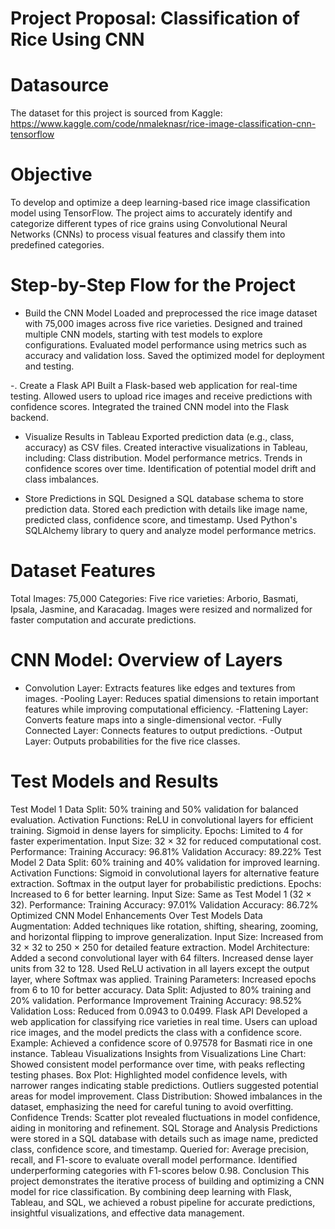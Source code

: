 # Project Proposal: Classification of Rice Using CNN
# Datasource
The dataset for this project is sourced from Kaggle:
https://www.kaggle.com/code/nmaleknasr/rice-image-classification-cnn-tensorflow

# Objective
To develop and optimize a deep learning-based rice image classification model using TensorFlow. 
The project aims to accurately identify and categorize different types of rice grains using 
Convolutional Neural Networks (CNNs) to process visual features and classify them into predefined categories.

# Step-by-Step Flow for the Project
- Build the CNN Model
Loaded and preprocessed the rice image dataset with 75,000 images across five rice varieties.
Designed and trained multiple CNN models, starting with test models to explore configurations.
Evaluated model performance using metrics such as accuracy and validation loss.
Saved the optimized model for deployment and testing.

-. Create a Flask API
Built a Flask-based web application for real-time testing.
Allowed users to upload rice images and receive predictions with confidence scores.
Integrated the trained CNN model into the Flask backend.

- Visualize Results in Tableau
Exported prediction data (e.g., class, accuracy) as CSV files.
Created interactive visualizations in Tableau, including:
Class distribution.
Model performance metrics.
Trends in confidence scores over time.
Identification of potential model drift and class imbalances.

- Store Predictions in SQL
Designed a SQL database schema to store prediction data.
Stored each prediction with details like image name, predicted class, confidence score, and timestamp.
Used Python's SQLAlchemy library to query and analyze model performance metrics.

# Dataset Features
Total Images: 75,000
Categories: Five rice varieties: Arborio, Basmati, Ipsala, Jasmine, and Karacadag.
Images were resized and normalized for faster computation and accurate predictions.

# CNN Model: Overview of Layers
- Convolution Layer: Extracts features like edges and textures from images.
-Pooling Layer: Reduces spatial dimensions to retain important features while improving computational efficiency.
-Flattening Layer: Converts feature maps into a single-dimensional vector.
-Fully Connected Layer: Connects features to output predictions.
-Output Layer: Outputs probabilities for the five rice classes.

# Test Models and Results
Test Model 1
Data Split: 50% training and 50% validation for balanced evaluation.
Activation Functions:
ReLU in convolutional layers for efficient training.
Sigmoid in dense layers for simplicity.
Epochs: Limited to 4 for faster experimentation.
Input Size: 32 × 32 for reduced computational cost.
Performance:
Training Accuracy: 96.81%
Validation Accuracy: 89.22%
Test Model 2
Data Split: 60% training and 40% validation for improved learning.
Activation Functions:
Sigmoid in convolutional layers for alternative feature extraction.
Softmax in the output layer for probabilistic predictions.
Epochs: Increased to 6 for better learning.
Input Size: Same as Test Model 1 (32 × 32).
Performance:
Training Accuracy: 97.01%
Validation Accuracy: 86.72%
Optimized CNN Model
Enhancements Over Test Models
Data Augmentation:
Added techniques like rotation, shifting, shearing, zooming, and horizontal flipping to improve generalization.
Input Size:
Increased from 32 × 32 to 250 × 250 for detailed feature extraction.
Model Architecture:
Added a second convolutional layer with 64 filters.
Increased dense layer units from 32 to 128.
Used ReLU activation in all layers except the output layer, where Softmax was applied.
Training Parameters:
Increased epochs from 6 to 10 for better accuracy.
Data Split:
Adjusted to 80% training and 20% validation.
Performance Improvement
Training Accuracy: 98.52%
Validation Loss: Reduced from 0.0943 to 0.0499.
Flask API
Developed a web application for classifying rice varieties in real time.
Users can upload rice images, and the model predicts the class with a confidence score.
Example: Achieved a confidence score of 0.97578 for Basmati rice in one instance.
Tableau Visualizations
Insights from Visualizations
Line Chart:
Showed consistent model performance over time, with peaks reflecting testing phases.
Box Plot:
Highlighted model confidence levels, with narrower ranges indicating stable predictions.
Outliers suggested potential areas for model improvement.
Class Distribution:
Showed imbalances in the dataset, emphasizing the need for careful tuning to avoid overfitting.
Confidence Trends:
Scatter plot revealed fluctuations in model confidence, aiding in monitoring and refinement.
SQL Storage and Analysis
Predictions were stored in a SQL database with details such as image name, predicted class, confidence score, and timestamp.
Queried for:
Average precision, recall, and F1-score to evaluate overall model performance.
Identified underperforming categories with F1-scores below 0.98.
Conclusion
This project demonstrates the iterative process of building and optimizing a CNN model for rice classification. By combining deep learning with Flask, Tableau, and SQL, we achieved a robust pipeline for accurate predictions, insightful visualizations, and effective data management.
